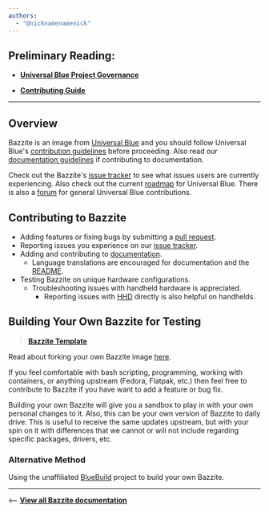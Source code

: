 ```yaml
---
authors:
  - "@nicknamenamenick"
---
```


<!-- ANCHOR: METADATA -->
<!--{"url_discourse": "https://universal-blue.discourse.group/docs?topic=38", "fetched_at": "2024-09-03 16:43:12.863190+00:00"}-->
<!-- ANCHOR_END: METADATA -->

## **Preliminary Reading**:

- [**Universal Blue Project Governance**](https://universal-blue.discourse.group/docs?topic=51)

- [**Contributing Guide**](https://universal-blue.discourse.group/docs?topic=81)

<hr>

## Overview

Bazzite is an image from [Universal Blue](https://universal-blue.org/) and you should follow Universal Blue's [contribution guidelines](https://universal-blue.org/CONTRIBUTING) before proceeding. Also read our [documentation guidelines](https://universal-blue.discourse.group/docs?topic=890) if contributing to documentation.

Check out the Bazzite's [issue tracker](https://github.com/ublue-os/bazzite/issues) to see what issues users are currently experiencing. Also check out the current [roadmap](https://github.com/orgs/ublue-os/projects/1/views/1) for Universal Blue. There is also a [forum](https://universal-blue.discourse.group/c/contributing/7) for general Universal Blue contributions.

## Contributing to Bazzite

- Adding features or fixing bugs by submitting a [pull request](https://github.com/ublue-os/bazzite/pulls).
- Reporting issues you experience on our [issue tracker](https://github.com/ublue-os/bazzite/issues).
- Adding and contributing to [documentation](https://docs.bazzite.gg).
  - Language translations are encouraged for documentation and the [README](https://github.com/ublue-os/bazzite/blob/main/README.md).
- Testing Bazzite on unique hardware configurations.
  - Troubleshooting issues with handheld hardware is appreciated.
    - Reporting issues with [HHD](https://github.com/hhd-dev/hhd) directly is also helpful on handhelds.

## Building Your Own Bazzite for Testing

> **[Bazzite Template](https://github.com/ublue-os/image-template)**

Read about forking your own Bazzite image [here](/Advanced/creating_custom_image.md).

If you feel comfortable with bash scripting, programming, working with containers, or anything upstream (Fedora, Flatpak, etc.) then feel free to contribute to Bazzite if you have want to add a feature or bug fix.

Building your own Bazzite will give you a sandbox to play in with your own personal changes to it. Also, this can be your own version of Bazzite to daily drive. This is useful to receive the same updates upstream, but with your spin on it with differences that we cannot or will not include regarding specific packages, drivers, etc.

### Alternative Method

Using the unaffiliated [BlueBuild](https://blue-build.org/learn/universal-blue/) project to build your own Bazzite.

<hr>

<-- [**View all Bazzite documentation**](../index.md)
